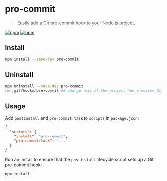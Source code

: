 # pro-commit

> Easily add a Git pre-commit hook to your Node.js project.

[![npm](https://img.shields.io/npm/v/pro-commit.svg)](https://www.npmjs.com/package/pro-commit)
[![npm](https://img.shields.io/npm/dt/pro-commit.svg)](https://www.npmjs.com/package/pro-commit)

## Install

```sh
npm install --save-dev pro-commit
```

## Uninstall

```sh
npm uninstall --save-dev pro-commit
rm .git/hooks/pre-commit ## change this if the project has a custom Git hooks path
```

## Usage

Add `postinstall` and `pro-commit:task` to `scripts` in `package.json`:

```json
{
  "scripts": {
    "install": "pro-commit",
    "pro-commit:task": "..."
  }
}
```

Run an install to ensure that the `postinstall` lifecycle script sets up a Git pre-commit hook:

```sh
npm install
```
